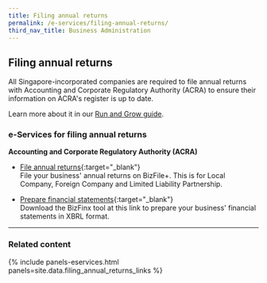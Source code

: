 ```yaml
---
title: Filing annual returns
permalink: /e-services/filing-annual-returns/
third_nav_title: Business Administration
---
```


## Filing annual returns

All Singapore-incorporated companies are required to file annual returns with Accounting and Corporate Regulatory Authority (ACRA) to ensure their information on ACRA's register is up to date.

Learn more about it in our [Run and Grow guide](/run-and-grow/annual-returns/).

### e-Services for filing annual returns

**Accounting and Corporate Regulatory Authority (ACRA)**

- [File annual returns](https://www.bizfile.gov.sg/){:target="\_blank"}
  <br>File your business' annual returns on BizFile+. This is for Local Company, Foreign Company and Limited Liability Partnership.

- [Prepare financial statements](#){:target="\_blank"}
  <br>Download the BizFinx tool at this link to prepare your business' financial statements in XBRL format.

---

### Related content

{% include panels-eservices.html panels=site.data.filing_annual_returns_links %}
